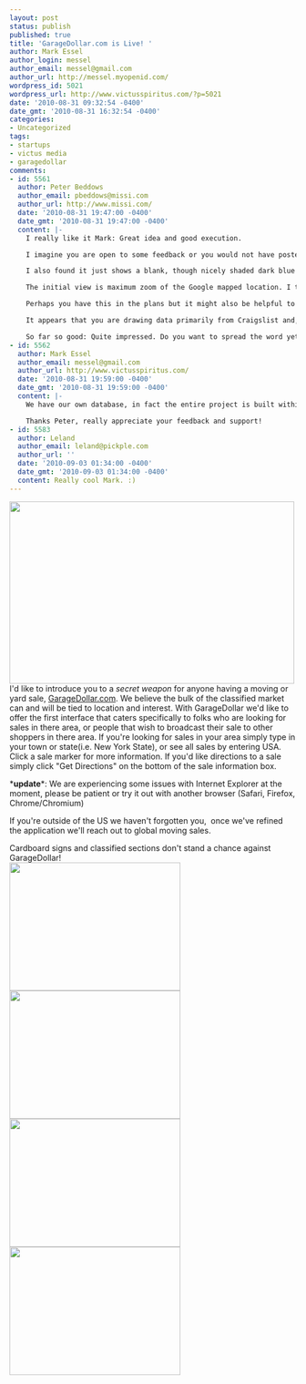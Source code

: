 ```yaml
---
layout: post
status: publish
published: true
title: 'GarageDollar.com is Live! '
author: Mark Essel
author_login: messel
author_email: messel@gmail.com
author_url: http://messel.myopenid.com/
wordpress_id: 5021
wordpress_url: http://www.victusspiritus.com/?p=5021
date: '2010-08-31 09:32:54 -0400'
date_gmt: '2010-08-31 16:32:54 -0400'
categories:
- Uncategorized
tags:
- startups
- victus media
- garagedollar
comments:
- id: 5561
  author: Peter Beddows
  author_email: pbeddows@missi.com
  author_url: http://www.missi.com/
  date: '2010-08-31 19:47:00 -0400'
  date_gmt: '2010-08-31 19:47:00 -0400'
  content: |-
    I really like it Mark: Great idea and good execution.

    I imagine you are open to some feedback or you would not have posted.

    I also found it just shows a blank, though nicely shaded dark blue to turquoise background, screen in IE. However, it works fine in Safari, Chrome and FireFox. I'm using IE8 on a Sony Viao 64Bit Vista Ultimate laptop.

    The initial view is maximum zoom of the Google mapped location. I think it might be better to go for a mid-level zoom to show the mapped location relative to its surroundings. Love the fact that you can map directions directly which, of course, does immediately show the location in relationship to other streets. Being able to map the from/to directions is very powerful.

    Perhaps you have this in the plans but it might also be helpful to allow finding location by zip-code: I suspect that people may have challenges when relying upon typing in city and state if the town name can be expressed in more than one fashion.

    It appears that you are drawing data primarily from Craigslist and, presumably, you are recording new sales information from the app back onto Craigslist? No doubt an excellent resource: I wonder if you might also find it valuable in the longer run to develop your own data repository - either to use in parallel or ultimately alone - because this could yield some monetizable data mining results at some point.

    So far so good: Quite impressed. Do you want to spread the word yet or hold horses until you are more ready?
- id: 5562
  author: Mark Essel
  author_email: messel@gmail.com
  author_url: http://www.victusspiritus.com/
  date: '2010-08-31 19:59:00 -0400'
  date_gmt: '2010-08-31 19:59:00 -0400'
  content: |-
    We have our own database, in fact the entire project is built within couchDB, it both stores the data and knows how to "show" it in a browser format. <br><br>We're exploring the best way to "prime the pumps" with some initial sales postings (I think Tyler used an online search tool).<br><br>How about we take all the feedback into account over the next couple of days (get it working in IE and mobile friendly), then beat on some drums. I'll kick off a Facebook and Google ad campaign to gauge initial interest at that time.

    Thanks Peter, really appreciate your feedback and support!
- id: 5583
  author: Leland
  author_email: leland@pickple.com
  author_url: ''
  date: '2010-09-03 01:34:00 -0400'
  date_gmt: '2010-09-03 01:34:00 -0400'
  content: Really cool Mark. :)
---
```

<p><a href="http://garagedollar.com"><img class="aligncenter size-full wp-image-5022" title="garagedollar" src="http://www.victusspiritus.com/wp-content/uploads/2010/08/garagedollar.jpg" alt="" width="500" height="320" /></a>I'd like to introduce you to a <em>secret weapon</em> for anyone having a moving or yard sale, <a href="http://garagedollar.com">GarageDollar.com</a>. We believe the bulk of the classified market can and will be tied to location and interest. With GarageDollar we'd like to offer the first interface that caters specifically to folks who are looking for sales in there area, or people that wish to broadcast their sale to other shoppers in there area. If you're looking for sales in your area simply type in your town or state(i.e. New York State), or see all sales by entering USA. Click a sale marker for more information. If you'd like directions to a sale simply click "Get Directions" on the bottom of the sale information box.</p>
<p>*<strong>update</strong>*: We are experiencing some issues with Internet Explorer at the moment, please be patient or try it out with another browser (Safari, Firefox, Chrome/Chromium)</p>
<p>If you're outside of the US we haven't forgotten you,  once we've refined the application we'll reach out to global moving sales.</p>
<p>Cardboard signs and classified sections don't stand a chance against GarageDollar!<br />
<a href="http://www.victusspiritus.com/wp-content/uploads/2010/08/photo1.jpg"><img class="aligncenter size-medium wp-image-4954" title="photo1" src="http://www.victusspiritus.com/wp-content/uploads/2010/08/photo1-300x225.jpg" alt="" width="300" height="225" /></a><a href="http://www.victusspiritus.com/wp-content/uploads/2010/08/photo2.jpg"><img class="aligncenter size-medium wp-image-4955" title="photo2" src="http://www.victusspiritus.com/wp-content/uploads/2010/08/photo2-300x225.jpg" alt="" width="300" height="225" /></a><a href="http://www.victusspiritus.com/wp-content/uploads/2010/08/photo3.jpg"><img class="aligncenter size-medium wp-image-4956" title="photo3" src="http://www.victusspiritus.com/wp-content/uploads/2010/08/photo3-300x225.jpg" alt="" width="300" height="225" /></a><a href="http://www.victusspiritus.com/wp-content/uploads/2010/08/photo4.jpg"><img class="aligncenter size-medium wp-image-4957" title="photo4" src="http://www.victusspiritus.com/wp-content/uploads/2010/08/photo4-300x225.jpg" alt="" width="300" height="225" /></a></p>
